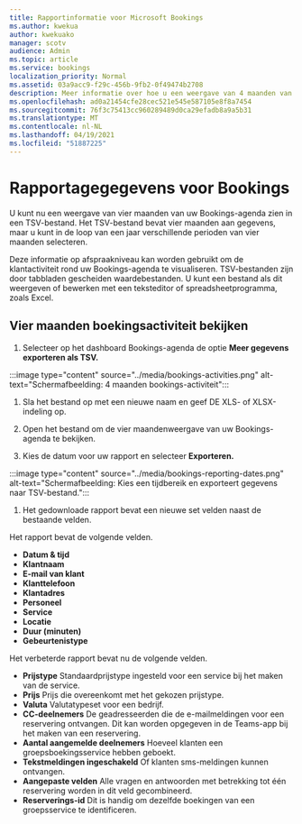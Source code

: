 ```yaml
---
title: Rapportinformatie voor Microsoft Bookings
ms.author: kwekua
author: kwekuako
manager: scotv
audience: Admin
ms.topic: article
ms.service: bookings
localization_priority: Normal
ms.assetid: 03a9acc9-f29c-456b-9fb2-0f49474b2708
description: Meer informatie over hoe u een weergave van 4 maanden van uw Bookings-activiteit kunt zien
ms.openlocfilehash: ad0a21454cfe28cec521e545e587105e8f8a7454
ms.sourcegitcommit: 76f3c75413cc960289489d0ca29efadb8a9a5b31
ms.translationtype: MT
ms.contentlocale: nl-NL
ms.lasthandoff: 04/19/2021
ms.locfileid: "51887225"
---
```

# <a name="reporting-info-for-bookings"></a>Rapportagegegevens voor Bookings

U kunt nu een weergave van vier maanden van uw Bookings-agenda zien in een TSV-bestand. Het TSV-bestand bevat vier maanden aan gegevens, maar u kunt in de loop van een jaar verschillende perioden van vier maanden selecteren.

Deze informatie op afspraakniveau kan worden gebruikt om de klantactiviteit rond uw Bookings-agenda te visualiseren. TSV-bestanden zijn door tabbladen gescheiden waardebestanden. U kunt een bestand als dit weergeven of bewerken met een teksteditor of spreadsheetprogramma, zoals Excel.

## <a name="see-four-months-of-booking-activity"></a>Vier maanden boekingsactiviteit bekijken

1. Selecteer op het dashboard Bookings-agenda de optie **Meer gegevens exporteren als TSV.**

:::image type="content" source="../media/bookings-activities.png" alt-text="Schermafbeelding: 4 maanden bookings-activiteit":::

1. Sla het bestand op met een nieuwe naam en geef DE XLS- of XLSX-indeling op.

1. Open het bestand om de vier maandenweergave van uw Bookings-agenda te bekijken.

1. Kies de datum voor uw rapport en selecteer **Exporteren.**

:::image type="content" source="../media/bookings-reporting-dates.png" alt-text="Schermafbeelding: Kies een tijdbereik en exporteert gegevens naar TSV-bestand.":::

1. Het gedownloade rapport bevat een nieuwe set velden naast de bestaande velden.

Het rapport bevat de volgende velden.

 - **Datum & tijd**
- **Klantnaam**
- **E-mail van klant**
- **Klanttelefoon**
- **Klantadres**
- **Personeel**
- **Service**
- **Locatie**
- **Duur (minuten)**
- **Gebeurtenistype**

Het verbeterde rapport bevat nu de volgende velden.

- **Prijstype**   Standaardprijstype ingesteld voor een service bij het maken van de service.
- **Prijs**   Prijs die overeenkomt met het gekozen prijstype.
- **Valuta**   Valutatypeset voor een bedrijf.
- **CC-deelnemers**   De geadresseerden die de e-mailmeldingen voor een reservering ontvangen. Dit kan worden opgegeven in de Teams-app bij het maken van een reservering.
- **Aantal aangemelde deelnemers**   Hoeveel klanten een groepsboekingsservice hebben geboekt.
- **Tekstmeldingen ingeschakeld**   Of klanten sms-meldingen kunnen ontvangen.
- **Aangepaste velden**   Alle vragen en antwoorden met betrekking tot één reservering worden in dit veld gecombineerd.
- **Reserverings-id**   Dit is handig om dezelfde boekingen van een groepsservice te identificeren.

